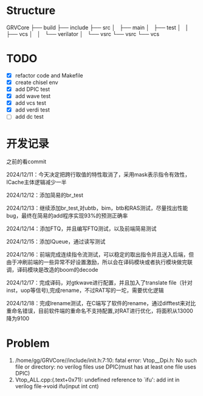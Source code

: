 # Structure

GRVCore
├── build
├── include
├── src
│   ├── main
│   ├── test
│   │   ├── vcs
│   │   └── verilator
│   └── vsrc
└── vsrc
    └── vcs

# TODO

* [X] refactor code and Makefile
* [X] create chisel env
* [X] add DPIC test
* [X] add wave test
* [X] add vcs test
* [X] add verdi test
* [ ] add dc test

# 开发记录

之前的看commit

2024/12/11：今天决定把跨行取值的特性取消了，采用mask表示指令有效性，ICache主体逻辑减少一半

2024/12/12：添加简易的br_test

2024/12/13：继续添加br_test,对ubtb，bim，btb和RAS测试，尽量找出性能bug，最终在简易的add程序实现93%的预测正确率

2024/12/14：添加FTQ，并且编写FTQ测试，以及前端简易测试

2024/12/15：添加IQueue，通过读写测试

2024/12/16：前端完成连续指令流测试，可以稳定的取出指令并且送入后端，但由于冲刷前端的一些异常不好设置激励，所以会在译码模块或者执行模块做完联调，译码模块是改造的boom的decode

2024/12/17：完成译码，对gtkwave进行配置，并且加入了translate file（针对inst，uop等信号),完成rename，不过RAT写的一坨，需要优化逻辑

2024/12/18：完成lrename测试，在C端写了软件的rename，通过difftest来对比重命名错误，目前软件端的重命名不支持配置,对RAT进行优化，将面积从13000降为9100

# Problem

1. /home/gg/GRVCore//include/init.h:7:10: fatal error: Vtop__Dpi.h: No such file or directory: no verilog files use DPIC(must has at least one file uses DPIC)
2. Vtop_ALL.cpp:(.text+0x71): undefined reference to `ifu': add int in verilog file->void ifu(input int cnt)
